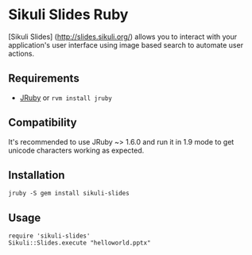 Sikuli Slides Ruby
==================

[Sikuli Slides] (http://slides.sikuli.org/) allows you to interact with your application's user interface using image based search to automate user actions.

Requirements
------------

* [JRuby](http://jruby.org/download) or `rvm install jruby`

Compatibility
-------------
It's recommended to use JRuby ~> 1.6.0 and run it in 1.9 mode to get unicode characters working as expected.

Installation
------------

    jruby -S gem install sikuli-slides

Usage
-----

    require 'sikuli-slides'	
	Sikuli::Slides.execute "helloworld.pptx"

